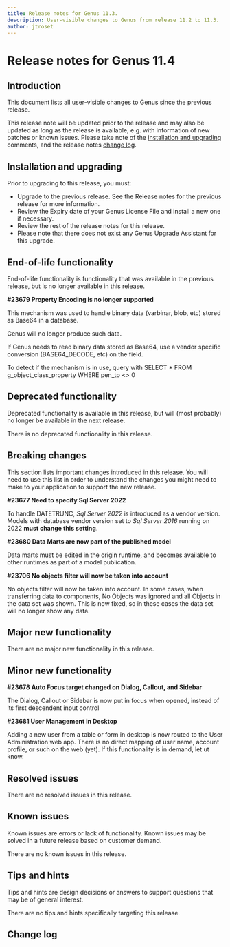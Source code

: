 ```yaml
---
title: Release notes for Genus 11.3.
description: User-visible changes to Genus from release 11.2 to 11.3.
author: jtroset
---
```


# Release notes for Genus 11.4

## Introduction

This document lists all user-visible changes to Genus since the previous release.

This release note will be updated prior to the release and may also be updated as long as the release is available, e.g. with information of new patches or known issues. Please take note of the [installation and upgrading](#installation-and-upgrading) comments, and the release notes [change log](#change-log).

## Installation and upgrading

Prior to upgrading to this release, you must:

- Upgrade to the previous release. See the Release notes for the previous release for more information.
- Review the Expiry date of your Genus License File and install a new one if necessary.
- Review the rest of the release notes for this release.
- Please note that there does not exist any Genus Upgrade Assistant for this upgrade.

<!--rntype01-start INSTALLATION / UPGRADE. DO NOT CHANGE THESE TAGS. ANY CHANGES BELOW WILL BE OVERWRITTEN.-->

<!--rntype01-end   INSTALLATION / UPGRADE. DO NOT CHANGE THESE TAGS. ANY CHANGES ABOVE WILL BE OVERWRITTEN.-->
<!-- release note type 2 is missing. That's ok.-->

## End-of-life functionality

End-of-life functionality is functionality that was available in the previous release, but is no longer available in this release.
<!--rntype03-start END-OF-LIFE. DO NOT CHANGE THESE TAGS. ANY CHANGES BELOW WILL BE OVERWRITTEN.-->
<!--ID 77c7b851-9098-4ae2-aa96-cd6fed1a4ea6 -->
**#23679 Property Encoding is no longer supported**

This mechanism was used to handle binary data (varbinar, blob, etc) stored as Base64 in a database.

Genus will no longer produce such data.

If Genus needs to read binary data stored as Base64, use a vendor specific conversion (BASE64_DECODE, etc) on the field.

To detect if the mechanism is in use, query with SELECT * FROM g_object_class_property WHERE pen_tp <> 0

<!--rntype03-end   END-OF-LIFE. DO NOT CHANGE THESE TAGS. ANY CHANGES ABOVE WILL BE OVERWRITTEN.-->
## Deprecated functionality

Deprecated functionality is available in this release, but will (most probably) no longer be available in the next release.
<!--rntype04-start DEPRECATED. DO NOT CHANGE THESE TAGS. ANY CHANGES BELOW WILL BE OVERWRITTEN.-->
There is no deprecated functionality in this release.
<!--rntype04-end   DEPRECATED. DO NOT CHANGE THESE TAGS. ANY CHANGES ABOVE WILL BE OVERWRITTEN.-->
## Breaking changes

This section lists important changes introduced in this release. You will need to use this list in order to understand the changes you might need to make to your application to support the new release.
<!--rntype05-start BREAKING. DO NOT CHANGE THESE TAGS. ANY CHANGES BELOW WILL BE OVERWRITTEN.-->
<!--ID 2fdcbc6e-f4e5-4e89-a171-55800ec9f34d -->
**#23677 Need to specify Sql Server 2022**

To handle DATETRUNC, *Sql Server 2022* is introduced as a vendor version.
Models with database vendor version set to *Sql Server 2016* running on 2022 **must change this setting**.

<!--ID 23508d6c-56a8-4dfd-80af-620bed13a445 -->
**#23680 Data Marts are now part of the published model**

Data marts must be edited in the origin runtime, and becomes available to other runtimes as part of a model publication.

<!--ID 2ccf36de-43b6-4b90-afdb-81363f9f0dc9 -->
**#23706 No objects filter will now be taken into account**

No objects filter will now be taken into account. In some cases, when transferring data to components, No Objects was ignored and all Objects in the data set was shown. 
This is now fixed, so in these cases the data set will no longer show any data.

<!--rntype05-end   BREAKING. DO NOT CHANGE THESE TAGS. ANY CHANGES ABOVE WILL BE OVERWRITTEN.-->
## Major new functionality
<!--rntype06-start MAJOR. DO NOT CHANGE THESE TAGS. ANY CHANGES BELOW WILL BE OVERWRITTEN.-->
There are no major new functionality in this release.
<!--rntype06-end   MAJOR. DO NOT CHANGE THESE TAGS. ANY CHANGES ABOVE WILL BE OVERWRITTEN.-->
## Minor new functionality
<!--rntype07-start MINOR. DO NOT CHANGE THESE TAGS. ANY CHANGES BELOW WILL BE OVERWRITTEN.-->
<!--ID 1fd342a7-49c3-4a21-97b7-b7db6df0cc48 -->
**#23678 Auto Focus target changed on Dialog, Callout, and Sidebar**

The Dialog, Callout or Sidebar is now put in focus when opened, instead of its first descendent input control

<!--ID 55c922e9-8f35-4917-bbdd-72530cf0de3a -->
**#23681 User Management in Desktop**

Adding a new user from a table or form in desktop is now routed to the User Administration web app.
There is no direct mapping of user name, account profile, or such on the web (yet).
If this functionality is in demand, let ut know.

<!--rntype07-end   MINOR. DO NOT CHANGE THESE TAGS. ANY CHANGES ABOVE WILL BE OVERWRITTEN.-->
## Resolved issues
<!--rntype08-start RESOLVED ISSUES. DO NOT CHANGE THESE TAGS. ANY CHANGES BELOW WILL BE OVERWRITTEN.-->
There are no resolved issues in this release.
<!--rntype08-end   RESOLVED ISSUES. DO NOT CHANGE THESE TAGS. ANY CHANGES ABOVE WILL BE OVERWRITTEN.-->
## Known issues

Known issues are errors or lack of functionality. Known issues may be solved in a future release based on customer demand.
<!--rntype09-start KNOWN ISSUES. DO NOT CHANGE THESE TAGS. ANY CHANGES BELOW WILL BE OVERWRITTEN.-->
There are no known issues in this release.
<!--rntype09-end   KNOWN ISSUES. DO NOT CHANGE THESE TAGS. ANY CHANGES ABOVE WILL BE OVERWRITTEN.-->
## Tips and hints

Tips and hints are design decisions or answers to support questions that may be of general interest.

There are no tips and hints specifically targeting this release.

## Change log
<!--changelog CHANGELOG. DO NOT CHANGE THIS TAG. ANY CHANGES BELOW WILL BE DELETED.-->
